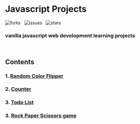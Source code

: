 
# Javascript Projects

![forks](https://img.shields.io/github/forks/satvikDesktop/Javascript_Projects?color=yellow&style=flat-square) &nbsp;  ![issues](https://img.shields.io/github/issues/satvikDesktop/Javascript_Projects?color=yellow&style=flat-square) &nbsp; ![stars](https://img.shields.io/github/stars/satvikDesktop/Javascript_Projects?color=yellow&style=flat-square)

###  vanilla javascript web development learning projects 
<br>

## Contents

### 1. [Random Color Flipper](https://satvik.ninja/RandomColorFlipper/) 
### 2. [Counter](https://satvik.ninja/counter/) 
### 3. [Todo List](https://satvik.ninja/todo_list/)
### 3. [Rock Paper Scissors game](https://satvik.ninja/rock-paper-scissors/)